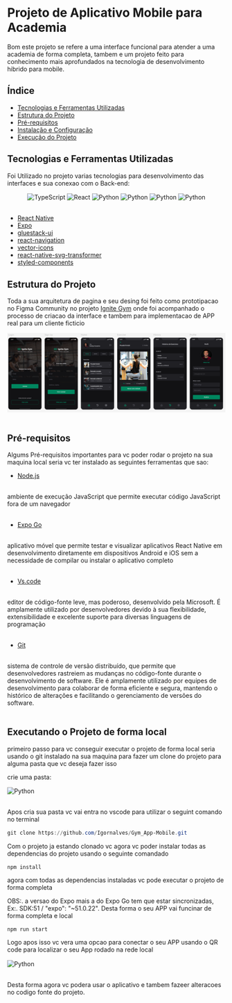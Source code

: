 # Projeto de Aplicativo Mobile para Academia 

Bom este projeto se refere a uma interface funcional para atender a uma academia de forma completa, tambem e um projeto feito para conhecimento mais aprofundados na tecnologia de desenvolvimento hibrido para mobile.

## Índice

- [Tecnologias e Ferramentas Utilizadas](#tecnologias-e-ferramentas-utilizadas)
- [Estrutura do Projeto](#estrutura-do-projeto)
- [Pré-requisitos](#pré-requisitos)
- [Instalação e Configuração](#instalação-e-configuração)
- [Execução do Projeto](#execução-do-projeto)

## Tecnologias e Ferramentas Utilizadas

Foi Utilizado no projeto varias tecnologias para desenvolvimento das interfaces e sua conexao com o Back-end:

<div style="display: inline_block"  align="center">
  <img align="center" alt="TypeScript" height="49" width="51" src="https://skillicons.dev/icons?i=typescript">
  <img align="center" alt="React" height="49" width="51" src="https://skillicons.dev/icons?i=react">
  <img align="center" alt="Python" height="49" width="51" src="https://skillicons.dev/icons?i=nodejs">
  <img align="center" alt="Python" height="49" width="51" src="https://skillicons.dev/icons?i=figma">
  <img align="center" alt="Python" height="49" width="51" src="https://skillicons.dev/icons?i=styledcomponents">
  <img align="center" alt="Python" height="49" width="51" src="https://skillicons.dev/icons?i=svg">
</div>

<br>

- [React Native](#https://reactnative.dev/docs/environment-setup)
- [Expo](#https://docs.expo.dev/)
- [gluestack-ui](#https://gluestack.io/)
- [react-navigation](#https://reactnavigation.org/docs/getting-started/)
- [vector-icons](#https://icons.expo.fyi/Index)
- [react-native-svg-transformer](#https://www.npmjs.com/package/react-native-svg-transformer)
- [styled-components](#https://styled-components.com/docs)

## Estrutura do Projeto

Toda a sua arquitetura de pagina e seu desing foi feito como prototipacao no Figma Community
no projeto [Ignite Gym](#https://figma.com/design/gnFbyGC1i5IdhIepGyB0rG/Ignite-Gym-(Community)?node-id=37-6&t=ibNmFWSpycz5UZyI-0)
onde foi acompanhado o processo de criacao da interface e tambem para implementacao de APP real para um cliente ficticio

<div>
<img align="center" alt="Python" src="./src/assets/imagem do figma.png">
</div>

<br>

## Pré-requisitos

Algums Pré-requisitos importantes para vc poder rodar o projeto na sua maquina local seria vc ter instalado as seguintes ferramentas que sao: 

- [Node.js](#https://nodejs.org/en/download/package-manager/current)
<br>
ambiente de execução JavaScript que permite executar código JavaScript fora de um navegador
<br>
<br>

- [Expo Go](#https://expo.dev/go)
<br>
aplicativo móvel que permite testar e visualizar aplicativos React Native em desenvolvimento diretamente em dispositivos Android e iOS sem a necessidade de compilar ou instalar o aplicativo completo
<br>
<br>

- [Vs.code](#https://code.visualstudio.com/download)
<br>
editor de código-fonte leve, mas poderoso, desenvolvido pela Microsoft. É amplamente utilizado por desenvolvedores devido à sua flexibilidade, extensibilidade e excelente suporte para diversas linguagens de programação
<br>
<br>

- [Git](#https://git-scm.com/downloads)
<br>
sistema de controle de versão distribuído, que permite que desenvolvedores rastreiem as mudanças no código-fonte durante o desenvolvimento de software. Ele é amplamente utilizado por equipes de desenvolvimento para colaborar de forma eficiente e segura, mantendo o histórico de alterações e facilitando o gerenciamento de versões do software.
<br>
<br>

## Executando o Projeto de forma local 

primeiro passo para vc conseguir executar o projeto de forma local seria usando o git instalado na sua maquina para fazer um clone do projeto para alguma pasta que vc deseja fazer isso

crie uma pasta: 

<div>
<img align="center" alt="Python" src="https://www.ciabyte.com.br/imagens/pastas-windows-explorer.png">
</div>

<br>

Apos cria sua pasta vc vai entra no vscode para utilizar o seguint comando no terminal 

```powershell
git clone https://github.com/Igornalves/Gym_App-Mobile.git
```

Com o projeto ja estando clonado vc agora vc poder instalar todas as dependencias do projeto usando o seguinte comandado

```terminal
npm install 
```

agora com todas as dependencias instaladas vc pode executar o projeto de forma completa 

OBS:. a versao do Expo mais a do Expo Go tem que estar sincronizadas, Ex:. SDK:51 / "expo": "~51.0.22". Desta forma o seu APP vai funcinar de forma completa e local 

```
npm run start 
```

Logo apos isso vc vera uma opcao para conectar o seu APP usando o QR code para localizar o seu App rodado na rede local 

<div>
<img align="center" alt="Python" src="https://miro.medium.com/v2/resize:fit:1400/1*RLn8J9mFSo6O9N6jf7Pomw.png">
</div>

<br>

Desta forma agora vc podera usar o aplicativo e tambem fazeer alteracoes no codigo fonte do projeto.
